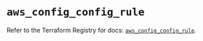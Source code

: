# `aws_config_config_rule`

Refer to the Terraform Registry for docs: [`aws_config_config_rule`](https://registry.terraform.io/providers/hashicorp/aws/5.98.0/docs/resources/config_config_rule).
